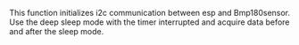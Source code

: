 This function initializes i2c communication between esp and Bmp180sensor. Use the deep sleep mode with the timer interrupted and acquire data before and after the sleep mode.
